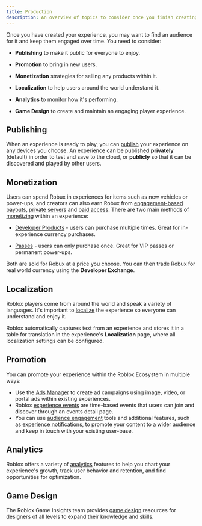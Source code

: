 ```yaml
---
title: Production
description: An overview of topics to consider once you finish creating your experience.
---
```


Once you have created your experience, you may want to find an audience for it
and keep them engaged over time. You need to consider:

- **Publishing** to make it public for everyone to enjoy.

- **Promotion** to bring in new users.

- **Monetization** strategies for selling any products within it.

- **Localization** to help users around the world understand it.

- **Analytics** to monitor how it's performing.

- **Game Design** to create and maintain an engaging player experience.

## Publishing

When an experience is ready to play, you can [publish](../production/publishing/publishing-experiences-and-places.md) your
experience on any devices you choose. An experience can be published **privately** (default) in order to test and save to the cloud, or **publicly** so that it can be discovered and played by other users.

## Monetization

Users can spend Robux in experiences for items such as new vehicles or
power-ups, and creators can also earn Robux from [engagement-based payouts](../production/monetization/engagement-based-payouts.md), [private servers](../production/monetization/private-servers.md) and [paid access](../production/monetization/paid-access.md). There are two main methods of
[monetizing](../production/monetization/index.md) within an experience:

- [Developer Products](../production/monetization/developer-products.md) - users can purchase
  multiple times. Great for in-experience currency purchases.

- [Passes](../production/monetization/game-passes.md) - users can only purchase once.
  Great for VIP passes or permanent power-ups.

Both are sold for Robux at a price you choose. You can then trade Robux for real
world currency using the **Developer Exchange**.

## Localization

Roblox players come from around the world and speak a variety of languages. It's
important to [localize](../production/localization/index.md) the experience so everyone can
understand and enjoy it.

Roblox automatically captures text from an experience and stores it in a table
for translation in the experience's **Localization** page, where all localization settings can be configured.

## Promotion

You can promote your experience within the Roblox Ecosystem in multiple ways:

- Use the [Ads Manager](../production/promotion/ads-manager.md#sponsored-experiences) to create ad campaigns using image, video, or portal ads within existing experiences.
- Roblox [experience events](./promotion/experience-events.md) are time-based events that users can join and discover through an events detail page.
- You can use [audience engagement](./promotion/audience-engagement.md) tools and additional features, such as [experience notifications](../cloud-services/experience-notifications.md), to promote your content to a wider audience and keep in touch with your existing user-base.

## Analytics

Roblox offers a variety of [analytics](../production/analytics/index.md) features to help you chart your experience's growth, track user behavior and retention, and find
opportunities for optimization.

## Game Design

The Roblox Game Insights team provides [game design](../production/game-design/index.md) resources for designers of all levels to expand their knowledge and skills.

